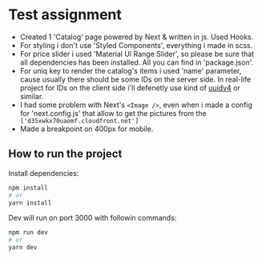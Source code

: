  # Test assignment
 
  - Created 1 'Catalog' page powered by Next & written in js.
 Used Hooks. 
  - For styling i don't use 'Styled Components', everything i made in  scss. 
  - For price slider i used 'Material UI Range Slider', so please be sure that all dependencies has been installed. All you can find in 'package.json'.
  - For uniq key to render the catalog's items i used 'name' parameter, cause usually there should be some IDs on the server side. In real-life project for IDs on the client side i'll defenetly use kind of [uuidv4](https://www.npmjs.com/package/uuidv4) or similar.
 - I had some problem with Next's ```<Image />```, even when i made a config for 'next.config.js' that allow to get the pictures from the
  ```  ['d35xwkx70uaomf.cloudfront.net'] ```
 - Made a breakpoint on 400px for mobile.

## How to run the project

Install dependencies:

```bash
npm install
# or
yarn install
```

Dev will run on  port 3000 with followin commands:

```bash
npm run dev
# or
yarn dev
```
